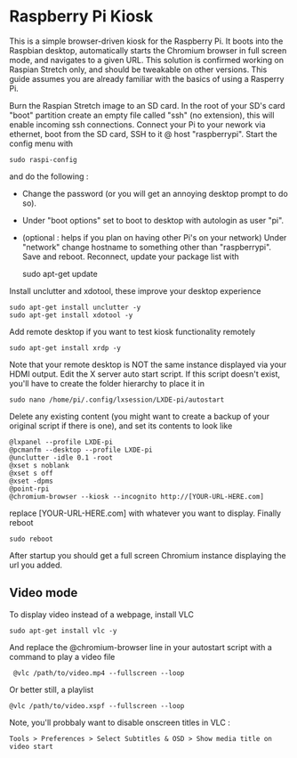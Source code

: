# Raspberry Pi Kiosk

This is a simple browser-driven kiosk for the Raspberry Pi. It boots into the Raspbian desktop, automatically starts the 
Chromium browser in full screen mode, and navigates to a given URL. This solution is confirmed working on Raspian Stretch only, and should be tweakable on other versions. This guide assumes you are already familiar with the basics of using a Rasperry Pi.

Burn the Raspian Stretch image to an SD card. In the root of your SD's card "boot" partition create an empty file called "ssh" (no extension), this will enable incoming ssh connections. Connect your Pi to your nework via ethernet, boot from the SD card, SSH to it @ host "raspberrypi". Start the config menu with
    
    sudo raspi-config    

and do the following :

- Change the password (or you will get an annoying desktop prompt to do so). 
- Under "boot options" set to boot to desktop with autologin as user "pi". 
- (optional : helps if you plan on having other Pi's on your network) Under "network" change hostname to something other than "raspberrypi". Save and reboot. Reconnect, update your package list with

    sudo apt-get update

Install unclutter and xdotool, these improve your desktop experience

    sudo apt-get install unclutter -y
    sudo apt-get install xdotool -y

Add remote desktop if you want to test kiosk functionality remotely

    sudo apt-get install xrdp -y

Note that your remote desktop is NOT the same instance displayed via your HDMI output. Edit the X server auto start script. If this script doesn't exist, you'll have to create the folder hierarchy to place it in

    sudo nano /home/pi/.config/lxsession/LXDE-pi/autostart

Delete any existing content (you might want to create a backup of your original script if there is one), and set its contents to look like

    @lxpanel --profile LXDE-pi
    @pcmanfm --desktop --profile LXDE-pi
    @unclutter -idle 0.1 -root
    @xset s noblank
    @xset s off
    @xset -dpms
    @point-rpi
    @chromium-browser --kiosk --incognito http://[YOUR-URL-HERE.com]

replace [YOUR-URL-HERE.com] with whatever you want to display. Finally reboot

    sudo reboot

After startup you should get a full screen Chromium instance displaying the url you added.

## Video mode

To display video instead of a webpage, install VLC

    sudo apt-get install vlc -y
 
 And replace the @chromium-browser line in your autostart script with a command to play a video file
 
     @vlc /path/to/video.mp4 --fullscreen --loop

Or better still, a playlist

    @vlc /path/to/video.xspf --fullscreen --loop

Note, you'll probbaly want to disable onscreen titles in VLC : 

    Tools > Preferences > Select Subtitles & OSD > Show media title on video start
    
    
